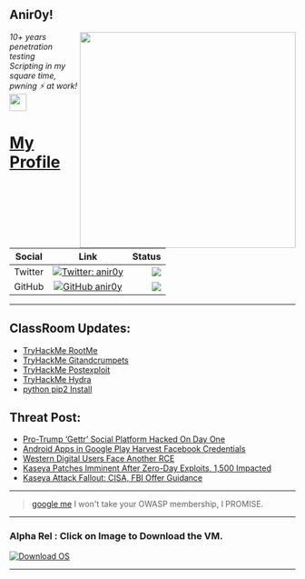 <h2>Anir0y!</h2>
<img align='right' src="https://github-readme-stats.vercel.app/api?username=anir0y&show_icons=true&theme=dark" width="380">
<p><em>10+ years penetration testing<br>
  Scripting in my square time, pwning ⚡ at work!<img src="https://media.giphy.com/media/WUlplcMpOCEmTGBtBW/giphy.gif" width="30"> 
</em></p>



# [My Profile](https://anir0y.in/refer=githubreadme)

| Social   |      Link      | Status|
|----------|:-------------:|--:|
| Twitter |  [![Twitter: anir0y](https://img.shields.io/twitter/follow/anir0y?label=Follow%20me&style=plastic)](https://twitter.com/anir0y)| ![](https://img.shields.io/badge/Status-Online-blue)|
| GitHub |    [![GitHub anir0y](https://img.shields.io/github/followers/anir0y?label=Fork%20me&style=plastic)](https://github.com/anir0y)   | ![](https://img.shields.io/badge/Status-Online-blue)|


---

## ClassRoom Updates:

<!-- CLASS:START -->
- [TryHackMe RootMe](https://classroom.anir0y.in/post/tryhackme-rrootme/)
- [TryHackMe Gitandcrumpets](https://classroom.anir0y.in/post/tryhackme-gitandcrumpets/)
- [TryHackMe Postexploit](https://classroom.anir0y.in/post/tryhackme-postexploit/)
- [TryHackMe Hydra](https://classroom.anir0y.in/post/tryhackme-hydra/)
- [python pip2 Install](https://classroom.anir0y.in/post/pip2-install/)
<!-- CLASS:END -->

## Threat Post:

<!-- THREAT:START -->
- [Pro-Trump ‘Gettr’ Social Platform Hacked On Day One](https://threatpost.com/trump-gettr-social-media-hacked-day-1/167574/)
- [Android Apps in Google Play Harvest Facebook Credentials](https://threatpost.com/android-apps-google-play-facebook-credentials/167563/)
- [Western Digital Users Face Another RCE](https://threatpost.com/rce-0-day-western-digital-users/167547/)
- [Kaseya Patches Imminent After Zero-Day Exploits, 1,500 Impacted](https://threatpost.com/kaseya-patches-zero-day-exploits/167548/)
- [Kaseya Attack Fallout: CISA, FBI Offer Guidance](https://threatpost.com/kaseya-attack-fallout/167541/)
<!-- THREAT:END -->
---


> [google me](https://google.com/search?q=@anir0y) I won't take your OWASP membership, I PROMISE. 

---
### Alpha Rel : Click on Image to Download the VM.
[![Download OS](https://i.imgur.com/4RUjCIA.png)](https://sourceforge.net/projects/classroom-os/files/latest/download)

---

